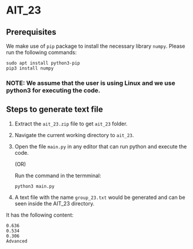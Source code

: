 # AIT_23

## Prerequisites

We make use of `pip` package to install the necessary library `numpy`. Please run the following commands:

```
sudo apt install python3-pip
pip3 install numpy
```
### NOTE:  We assume that the user is using Linux and we use python3 for executing the code.

## Steps to generate text file

1. Extract the `ait_23.zip` file to get `ait_23` folder.
2. Navigate the current working directory to `ait_23`.
3. Open the file  `main.py` in any editor that can run python and execute the code.

   (OR)

   Run the command in the termminal:
   ```
   python3 main.py
   ```
4. A text file with the name `group_23.txt` would be generated and can be seen inside the AIT_23 directory.

It has the following content:
```
0.636
0.534
0.306
Advanced
```
